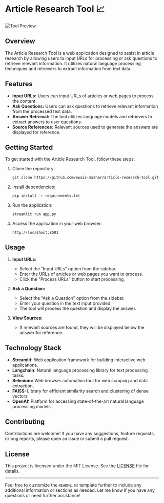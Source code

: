 # Article Research Tool 📈

![Tool Preview](https://source.unsplash.com/random/1600x900/?books,library,study)

## Overview

The Article Research Tool is a web application designed to assist in article research by allowing users to input URLs for processing or ask questions to retrieve relevant information. It utilizes natural language processing techniques and retrievers to extract information from text data.

## Features

- **Input URLs:** Users can input URLs of articles or web pages to process the content.
- **Ask Questions:** Users can ask questions to retrieve relevant information from the processed text data.
- **Answer Retrieval:** The tool utilizes language models and retrievers to extract answers to user questions.
- **Source References:** Relevant sources used to generate the answers are displayed for reference.

## Getting Started

To get started with the Article Research Tool, follow these steps:

1. Clone the repository:
   ```bash
   git clone https://github.com/owais-mazhar/article-research-tool.git
   ```

2. Install dependencies:
   ```bash
   pip install -r requirements.txt
   ```

3. Run the application:
   ```bash
   streamlit run app.py
   ```

4. Access the application in your web browser:
   ```
   http://localhost:8501
   ```

## Usage

1. **Input URLs:**
   - Select the "Input URLs" option from the sidebar.
   - Enter the URLs of articles or web pages you want to process.
   - Click the "Process URLs" button to start processing.

2. **Ask a Question:**
   - Select the "Ask a Question" option from the sidebar.
   - Enter your question in the text input provided.
   - The tool will process the question and display the answer.

3. **View Sources:**
   - If relevant sources are found, they will be displayed below the answer for reference.

## Technology Stack

- **Streamlit:** Web application framework for building interactive web applications.
- **Langchain:** Natural language processing library for text processing tasks.
- **Selenium:** Web browser automation tool for web scraping and data extraction.
- **FAISS:** Library for efficient similarity search and clustering of dense vectors.
- **OpenAI:** Platform for accessing state-of-the-art natural language processing models.

## Contributing

Contributions are welcome! If you have any suggestions, feature requests, or bug reports, please open an issue or submit a pull request.

## License

This project is licensed under the MIT License. See the [LICENSE](LICENSE) file for details.

---

Feel free to customize the `README.md` template further to include any additional information or sections as needed. Let me know if you have any questions or need further assistance!
